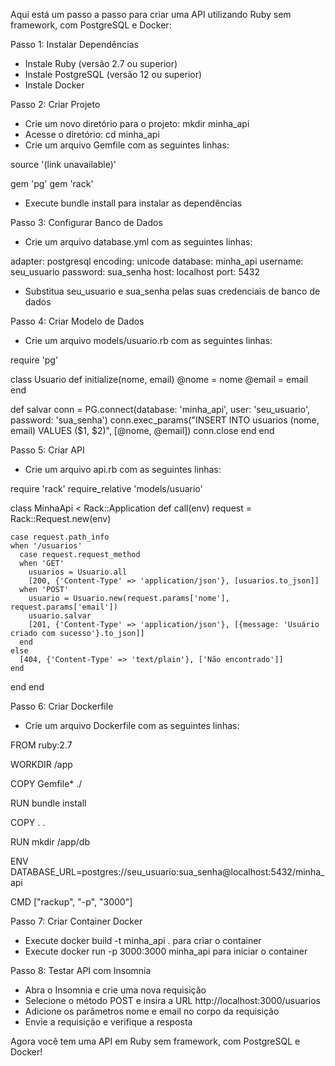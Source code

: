 Aqui está um passo a passo para criar uma API utilizando Ruby sem framework, com PostgreSQL e Docker:

Passo 1: Instalar Dependências

- Instale Ruby (versão 2.7 ou superior)
- Instale PostgreSQL (versão 12 ou superior)
- Instale Docker

Passo 2: Criar Projeto

- Crie um novo diretório para o projeto: mkdir minha_api
- Acesse o diretório: cd minha_api
- Crie um arquivo Gemfile com as seguintes linhas:

source '(link unavailable)'

gem 'pg'
gem 'rack'

- Execute bundle install para instalar as dependências

Passo 3: Configurar Banco de Dados

- Crie um arquivo database.yml com as seguintes linhas:

adapter: postgresql
encoding: unicode
database: minha_api
username: seu_usuario
password: sua_senha
host: localhost
port: 5432

- Substitua seu_usuario e sua_senha pelas suas credenciais de banco de dados

Passo 4: Criar Modelo de Dados

- Crie um arquivo models/usuario.rb com as seguintes linhas:

require 'pg'

class Usuario
  def initialize(nome, email)
    @nome = nome
    @email = email
  end

  def salvar
    conn = PG.connect(database: 'minha_api', user: 'seu_usuario', password: 'sua_senha')
    conn.exec_params("INSERT INTO usuarios (nome, email) VALUES ($1, $2)", [@nome, @email])
    conn.close
  end
end

Passo 5: Criar API

- Crie um arquivo api.rb com as seguintes linhas:

require 'rack'
require_relative 'models/usuario'

class MinhaApi < Rack::Application
  def call(env)
    request = Rack::Request.new(env)

    case request.path_info
    when '/usuarios'
      case request.request_method
      when 'GET'
        usuarios = Usuario.all
        [200, {'Content-Type' => 'application/json'}, [usuarios.to_json]]
      when 'POST'
        usuario = Usuario.new(request.params['nome'], request.params['email'])
        usuario.salvar
        [201, {'Content-Type' => 'application/json'}, [{message: 'Usuário criado com sucesso'}.to_json]]
      end
    else
      [404, {'Content-Type' => 'text/plain'}, ['Não encontrado']]
    end
  end
end

Passo 6: Criar Dockerfile

- Crie um arquivo Dockerfile com as seguintes linhas:

FROM ruby:2.7

WORKDIR /app

COPY Gemfile* ./

RUN bundle install

COPY . .

RUN mkdir /app/db

ENV DATABASE_URL=postgres://seu_usuario:sua_senha@localhost:5432/minha_api

CMD ["rackup", "-p", "3000"]

Passo 7: Criar Container Docker

- Execute docker build -t minha_api . para criar o container
- Execute docker run -p 3000:3000 minha_api para iniciar o container

Passo 8: Testar API com Insomnia

- Abra o Insomnia e crie uma nova requisição
- Selecione o método POST e insira a URL http://localhost:3000/usuarios
- Adicione os parâmetros nome e email no corpo da requisição
- Envie a requisição e verifique a resposta

Agora você tem uma API em Ruby sem framework, com PostgreSQL e Docker!
